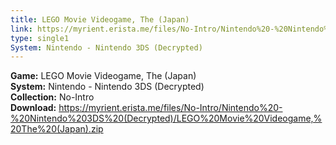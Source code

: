 ```yaml
---
title: LEGO Movie Videogame, The (Japan)
link: https://myrient.erista.me/files/No-Intro/Nintendo%20-%20Nintendo%203DS%20(Decrypted)/LEGO%20Movie%20Videogame,%20The%20(Japan).zip
type: single1
System: Nintendo - Nintendo 3DS (Decrypted)
---
```

<b>Game:</b> LEGO Movie Videogame, The (Japan)<br>
<b>System:</b> Nintendo - Nintendo 3DS (Decrypted)<br>
<b>Collection:</b> No-Intro<br>
<b>Download:</b> https://myrient.erista.me/files/No-Intro/Nintendo%20-%20Nintendo%203DS%20(Decrypted)/LEGO%20Movie%20Videogame,%20The%20(Japan).zip